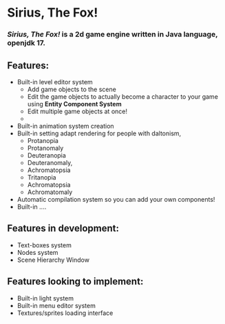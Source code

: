 # Sirius, The Fox!
### *Sirius, The Fox!* is a 2d game engine written in Java language, openjdk 17.

## Features:
- Built-in level editor system
  - Add game objects to the scene
  - Edit the game objects to actually become a character to your game using **Entity Component System**
  - Edit multiple game objects at once!
  - 
- Built-in animation system creation
- Built-in setting adapt rendering for people  with daltonism,
  - Protanopia
  - Protanomaly
  - Deuteranopia
  - Deuteranomaly,
  - Achromatopsia
  - Tritanopia
  - Achromatopsia
  - Achromatomaly
- Automatic compilation system so you can add your own components!
- Built-in ....

## Features in development:
- Text-boxes system
- Nodes system
- Scene Hierarchy Window

## Features looking to implement:
- Built-in light system
- Built-in menu editor system
- Textures/sprites loading interface
